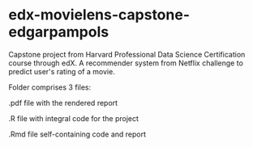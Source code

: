 # edx-movielens-capstone-edgarpampols

Capstone project from Harvard Professional Data Science Certification course through edX. A recommender system from Netflix challenge to predict user's rating of a movie.

Folder comprises 3 files:

.pdf file with the rendered report

.R file with integral code for the project

.Rmd file self-containing code and report
